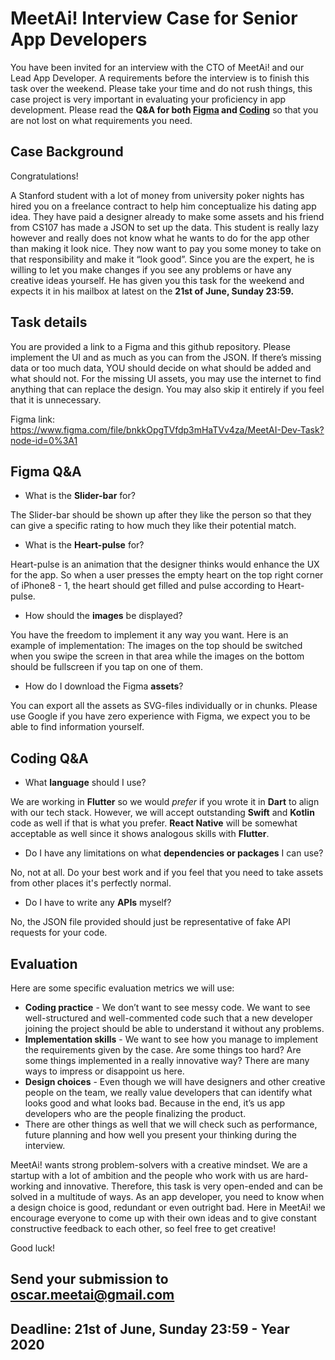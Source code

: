 # MeetAi! Interview Case for Senior App Developers
You have been invited for an interview with the CTO of MeetAi! and our Lead App Developer. A requirements before the interview is to finish this task over the weekend. Please take your time and do not rush things, this case project is very important in evaluating your proficiency in app development. Please read the **Q&A for both [Figma](https://github.com/thailemeetai/mobile-assignment#figma-qa) and [Coding](https://github.com/thailemeetai/mobile-assignment#coding-qa)** so that you are not lost on what requirements you need.

## Case Background
Congratulations! 

A Stanford student with a lot of money from university poker nights has hired you on a freelance contract to help him conceptualize his dating app idea. They have paid a designer already to make some assets and his friend from CS107 has made a JSON to set up the data. This student is really lazy however and really does not know what he wants to do for the app other than making it look nice. They now want to pay you some money to take on that responsibility and make it “look good”. Since you are the expert, he is willing to let you make changes if you see any problems or have any creative ideas yourself. He has given you this task for the weekend and expects it in his mailbox at latest on the **21st of June, Sunday 23:59.**

## Task details
You are provided a link to a Figma and this github repository. Please implement the UI and as much as you can from the JSON. If there’s missing data or too much data, YOU should decide on what should be added and what should not. For the missing UI assets, you may use the internet to find anything that can replace the design. You may also skip it entirely if you feel that it is unnecessary.

Figma link: https://www.figma.com/file/bnkkOpgTVfdp3mHaTVv4za/MeetAI-Dev-Task?node-id=0%3A1

## Figma Q&A
- What is the **Slider-bar** for?

The Slider-bar should be shown up after they like the person so that they can give a specific rating to how much they like their potential match. 

- What is the **Heart-pulse** for?

Heart-pulse is an animation that the designer thinks would enhance the UX for the app. So when a user presses the empty heart on the top right corner of iPhone8 - 1, the heart should get filled and pulse according to Heart-pulse.

- How should the **images** be displayed?

You have the freedom to implement it any way you want. 
Here is an example of implementation: The images on the top should be switched when you swipe the screen in that area while the images on the bottom should be fullscreen if you tap on one of them.

- How do I download the Figma **assets**?

You can export all the assets as SVG-files individually or in chunks. Please use Google if you have zero experience with Figma, we expect you to be able to find information yourself.


## Coding Q&A
- What **language** should I use?

We are working in **Flutter** so we would *prefer* if you wrote it in **Dart** to align with our tech stack. However, we will accept outstanding **Swift** and **Kotlin** code as well if that is what you prefer. **React Native** will be somewhat acceptable as well since it shows analogous skills with **Flutter**.

- Do I have any limitations on what **dependencies or packages** I can use?

No, not at all. Do your best work and if you feel that you need to take assets from other places it's perfectly normal.

- Do I have to write any **APIs** myself?

No, the JSON file provided should just be representative of fake API requests for your code.

## Evaluation
Here are some specific evaluation metrics we will use:
- **Coding practice** - We don’t want to see messy code. We want to see well-structured and well-commented code such that a new developer joining the project should be able to understand it without any problems.
- **Implementation skills** - We want to see how you manage to implement the requirements given by the case. Are some things too hard? Are some things implemented in a really innovative way? There are many ways to impress or disappoint us here.
- **Design choices** - Even though we will have designers and other creative people on the team, we really value developers that can identify what looks good and what looks bad. Because in the end, it’s us app developers who are the people finalizing the product.
- There are other things as well that we will check such as performance, future planning and how well you present your thinking during the interview.

MeetAi! wants strong problem-solvers with a creative mindset. We are a startup with a lot of ambition and the people who work with us are hard-working and innovative. Therefore, this task is very open-ended and can be solved in a multitude of ways. As an app developer, you need to know when a design choice is good, redundant or even outright bad. Here in MeetAi! we encourage everyone to come up with their own ideas and to give constant constructive feedback to each other, so feel free to get creative!

Good luck!

## Send your submission to oscar.meetai@gmail.com
## **Deadline: 21st of June, Sunday 23:59 - Year 2020**

